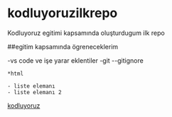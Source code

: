 # kodluyoruzilkrepo
Kodluyoruz egitimi kapsamında oluşturdugum ilk repo


  ##egitim kapsamında ögreneceklerim

  -vs code ve işe yarar eklentiler
  -git
  --gitignore

    *html

    - liste elemanı
    - liste elemanı 2

[kodluyoruz](https://www.kodluyoruz.org/bootcamp/)
